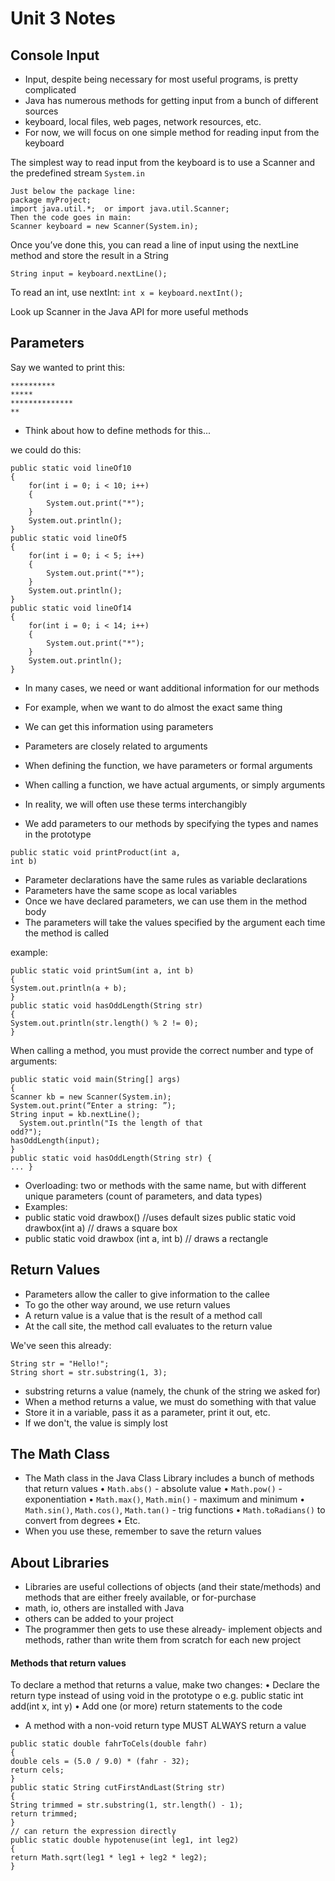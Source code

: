 # Unit 3 Notes



## Console Input
 - Input, despite being necessary for most useful programs, 
is pretty complicated
 - Java has numerous methods for getting input from a bunch 
of different sources
 - keyboard, local files, web pages, network resources, 
etc.
 - For now, we will focus on one simple method for reading 
input from the keyboard


The simplest way to read input from the keyboard is to use a 
Scanner and the predefined stream `System.in`

```
Just below the package line:
package myProject;
import java.util.*;  or import java.util.Scanner;
Then the code goes in main:
Scanner keyboard = new Scanner(System.in);
```

Once you’ve done this, you can read a line of input using the 
nextLine method and store the result in a String

`String input = keyboard.nextLine();`

To read an int, use nextInt:
`int x = keyboard.nextInt();`

Look up Scanner in the Java API for more useful methods


## Parameters

Say we wanted to print this:
```
**********
*****
**************
**
```
 - Think about how to define methods for this...

we could do this:
```
public static void lineOf10 
{
    for(int i = 0; i < 10; i++) 
    {
        System.out.print("*"); 
    }
    System.out.println();
}
public static void lineOf5 
{
    for(int i = 0; i < 5; i++) 
    {
        System.out.print("*"); 
    }
    System.out.println();
}
public static void lineOf14 
{
    for(int i = 0; i < 14; i++) 
    {
        System.out.print("*"); 
    }
    System.out.println();
}
```

 - In many cases, we need or want additional information 
for our methods
 - For example, when we want to do almost the exact same 
thing
 - We can get this information using parameters
 - Parameters are closely related to arguments
  - When defining the function, we have parameters or formal 
arguments
 - When calling a function, we have actual arguments, or 
simply arguments
 - In reality, we will often use these terms interchangibly

 - We add parameters to our methods by specifying the 
types and names in the prototype
```
public static void printProduct(int a, 
int b)
```
 - Parameter declarations have the same rules as variable 
declarations
 - Parameters have the same scope as local variables
 - Once we have declared parameters, we can use them 
in the method body
 - The parameters will take the values specified by the 
argument each time the method is called

example:
```
public static void printSum(int a, int b) 
{
System.out.println(a + b);
}
public static void hasOddLength(String str) 
{
System.out.println(str.length() % 2 != 0);
}
```
When calling a method, you must provide the correct 
number and type of arguments:

```
public static void main(String[] args) 
{ 
Scanner kb = new Scanner(System.in);
System.out.print(“Enter a string: ”);
String input = kb.nextLine();
  System.out.println("Is the length of that 
odd?");
hasOddLength(input);
}
public static void hasOddLength(String str) { 
... }
```

 - Overloading: two or methods with the same name, but with 
different unique parameters (count of parameters, and 
data types)
 - Examples:
 - public static void drawbox()   //uses default 
sizes
  public static void drawbox(int a)  // draws a 
square box
 - public static void drawbox (int a, int b) // 
draws a rectangle

## Return Values

 - Parameters allow the caller to give information to 
the callee
 - To go the other way around, we use return values
 - A return value is a value that is the result of a 
method call
 -  At the call site, the method call evaluates to the return 
value


We've seen this already:
```
String str = "Hello!";
String short = str.substring(1, 3);
```
 - substring returns a value (namely, the chunk 
of the string we asked for)
 - When a method returns a value, we must do 
something with that value
 - Store it in a variable, pass it as a parameter, print it 
out, etc.
 - If we don't, the value is simply lost

## The Math Class

 - The Math class in the Java Class Library includes a 
bunch of methods that return values
• `Math.abs()` - absolute value
• `Math.pow()` - exponentiation
• `Math.max()`, `Math.min()` - maximum and minimum
• `Math.sin()`, `Math.cos()`, `Math.tan()` - trig functions
• `Math.toRadians()` to convert from degrees
• Etc.
 - When  you use these, remember to save the return 
values


## About Libraries

 - Libraries are useful collections of objects (and 
their state/methods) and methods that are either 
freely available, or for-purchase
 - math, io, others are installed with Java
 - others can be added to your project
 - The programmer then gets to use these already-
implement objects and methods, rather than write 
them from scratch for each new project

#### Methods that return values

To declare a method that returns a value, make 
two changes:
• Declare the return type instead of using void in the 
prototype
o e.g. public static int add(int x, int y) 
• Add one (or more) return statements to the code
 - A method with a non-void return type MUST 
ALWAYS return a value


```
public static double fahrToCels(double fahr) 
{
double cels = (5.0 / 9.0) * (fahr - 32);
return cels;
}
public static String cutFirstAndLast(String str) 
{
String trimmed = str.substring(1, str.length() - 1);
return trimmed;
}
// can return the expression directly
public static double hypotenuse(int leg1, int leg2) 
{
return Math.sqrt(leg1 * leg1 + leg2 * leg2);
}
```





